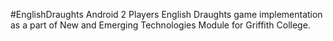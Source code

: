 #EnglishDraughts
Android 2 Players English Draughts game implementation as a part of New and Emerging Technologies Module for Griffith College. 
